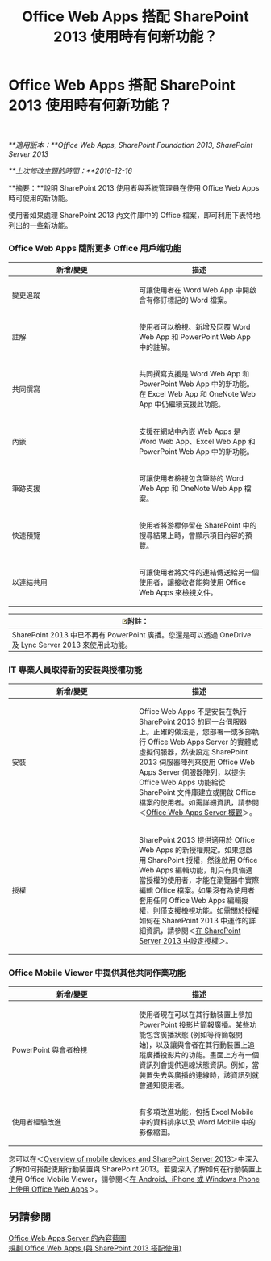 ﻿---
title: Office Web Apps 搭配 SharePoint 2013 使用時有何新功能？
TOCTitle: Office Web Apps 搭配 SharePoint 2013 使用時有何新功能？
ms:assetid: fc26f45c-fdd2-45be-a924-c8a1c0a5924c
ms:mtpsurl: https://technet.microsoft.com/zh-tw/library/Dn455087(v=office.15)
ms:contentKeyID: 59152163
ms.date: 02/08/2018
mtps_version: v=office.15
ms.translationtype: HT
---

# Office Web Apps 搭配 SharePoint 2013 使用時有何新功能？

 

_**適用版本：**Office Web Apps, SharePoint Foundation 2013, SharePoint Server 2013_

_**上次修改主題的時間：**2016-12-16_

**摘要：**說明 SharePoint 2013 使用者與系統管理員在使用 Office Web Apps 時可使用的新功能。


使用者如果處理 SharePoint 2013 內文件庫中的 Office 檔案，即可利用下表特地列出的一些新功能。

### Office Web Apps 隨附更多 Office 用戶端功能

<table>
<colgroup>
<col style="width: 50%" />
<col style="width: 50%" />
</colgroup>
<thead>
<tr class="header">
<th>新增/變更</th>
<th>描述</th>
</tr>
</thead>
<tbody>
<tr class="odd">
<td><p>變更追蹤</p></td>
<td><p>可讓使用者在 Word Web App 中開啟含有修訂標記的 Word 檔案。</p></td>
</tr>
<tr class="even">
<td><p>註解</p></td>
<td><p>使用者可以檢視、新增及回覆 Word Web App 和 PowerPoint Web App 中的註解。</p></td>
</tr>
<tr class="odd">
<td><p>共同撰寫</p></td>
<td><p>共同撰寫支援是 Word Web App 和 PowerPoint Web App 中的新功能。在 Excel Web App 和 OneNote Web App 中仍繼續支援此功能。</p></td>
</tr>
<tr class="even">
<td><p>內嵌</p></td>
<td><p>支援在網站中內嵌 Web Apps 是 Word Web App、Excel Web App 和 PowerPoint Web App 中的新功能。</p></td>
</tr>
<tr class="odd">
<td><p>筆跡支援</p></td>
<td><p>可讓使用者檢視包含筆跡的 Word Web App 和 OneNote Web App 檔案。</p></td>
</tr>
<tr class="even">
<td><p>快速預覽</p></td>
<td><p>使用者將游標停留在 SharePoint 中的搜尋結果上時，會顯示項目內容的預覽。</p></td>
</tr>
<tr class="odd">
<td><p>以連結共用</p></td>
<td><p>可讓使用者將文件的連結傳送給另一個使用者，讓接收者能夠使用 Office Web Apps 來檢視文件。</p></td>
</tr>
</tbody>
</table>


<table>
<thead>
<tr class="header">
<th><img src="images/JJ219452.note(Office.15).gif" title="注意事項" alt="注意事項" /><strong>附註：</strong></th>
</tr>
</thead>
<tbody>
<tr class="odd">
<td>SharePoint 2013 中已不再有 PowerPoint 廣播。您還是可以透過 OneDrive 及 Lync Server 2013 來使用此功能。</td>
</tr>
</tbody>
</table>


### IT 專業人員取得新的安裝與授權功能

<table>
<colgroup>
<col style="width: 50%" />
<col style="width: 50%" />
</colgroup>
<thead>
<tr class="header">
<th>新增/變更</th>
<th>描述</th>
</tr>
</thead>
<tbody>
<tr class="odd">
<td><p>安裝</p></td>
<td><p>Office Web Apps 不是安裝在執行 SharePoint 2013 的同一台伺服器上。正確的做法是，您部署一或多部執行 Office Web Apps Server 的實體或虛擬伺服器，然後設定 SharePoint 2013 伺服器陣列來使用 Office Web Apps Server 伺服器陣列，以提供 Office Web Apps 功能給從 SharePoint 文件庫建立或開啟 Office 檔案的使用者。如需詳細資訊，請參閱＜<a href="office-web-apps-server-overview.md">Office Web Apps Server 概觀</a>＞。</p></td>
</tr>
<tr class="even">
<td><p>授權</p></td>
<td><p>SharePoint 2013 提供適用於 Office Web Apps 的新授權規定。如果您啟用 SharePoint 授權，然後啟用 Office Web Apps 編輯功能，則只有具備適當授權的使用者，才能在瀏覽器中實際編輯 Office 檔案。如果沒有為使用者套用任何 Office Web Apps 編輯授權，則僅支援檢視功能。如需關於授權如何在 SharePoint 2013 中運作的詳細資訊，請參閱＜<a href="https://technet.microsoft.com/zh-tw/library/jj219627(v=office.15)">在 SharePoint Server 2013 中設定授權</a>＞。</p></td>
</tr>
</tbody>
</table>


### Office Mobile Viewer 中提供其他共同作業功能

<table>
<colgroup>
<col style="width: 50%" />
<col style="width: 50%" />
</colgroup>
<thead>
<tr class="header">
<th>新增/變更</th>
<th>描述</th>
</tr>
</thead>
<tbody>
<tr class="odd">
<td><p>PowerPoint 與會者檢視</p></td>
<td><p>使用者現在可以在其行動裝置上參加 PowerPoint 投影片簡報廣播。某些功能包含廣播狀態 (例如等待簡報開始)，以及讓與會者在其行動裝置上追蹤廣播投影片的功能。畫面上方有一個資訊列會提供連線狀態資訊。例如，當裝置失去與廣播的連線時，該資訊列就會通知使用者。</p></td>
</tr>
<tr class="even">
<td><p>使用者經驗改進</p></td>
<td><p>有多項改進功能，包括 Excel Mobile 中的資料排序以及 Word Mobile 中的影像縮圖。</p></td>
</tr>
</tbody>
</table>


您可以在＜[Overview of mobile devices and SharePoint Server 2013](https://technet.microsoft.com/zh-tw/library/fp161351\(v=office.15\))＞中深入了解如何搭配使用行動裝置與 SharePoint 2013。若要深入了解如何在行動裝置上使用 Office Mobile Viewer，請參閱＜[在 Android、iPhone 或 Windows Phone 上使用 Office Web Apps](http://go.microsoft.com/fwlink/p/?linkid=271045)＞。

## 另請參閱


[Office Web Apps Server 的內容藍圖](content-roadmap-for-office-web-apps-server.md)  
[規劃 Office Web Apps (與 SharePoint 2013 搭配使用)](plan-office-web-apps-used-with-sharepoint-2013.md)  
  

[](plan-office-web-apps-used-with-sharepoint-2013.md)

